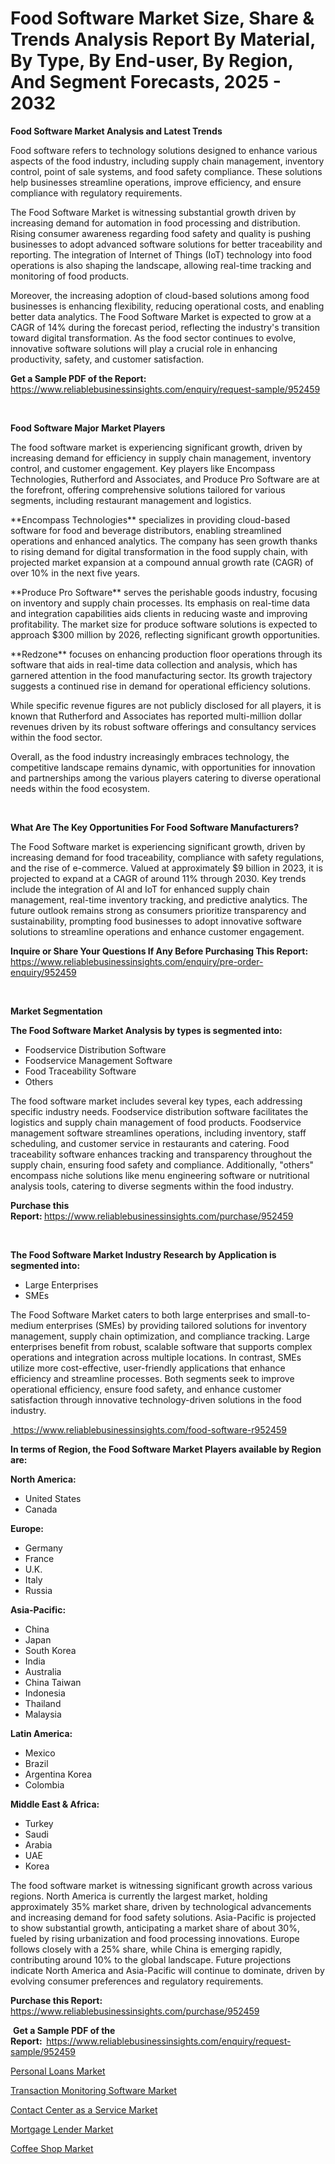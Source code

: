 <p><h1>Food Software Market Size, Share & Trends Analysis Report By Material, By Type, By End-user, By Region, And Segment Forecasts, 2025 - 2032</h1></p><p><strong>Food Software Market Analysis and Latest Trends</strong></p>
<p><p>Food software refers to technology solutions designed to enhance various aspects of the food industry, including supply chain management, inventory control, point of sale systems, and food safety compliance. These solutions help businesses streamline operations, improve efficiency, and ensure compliance with regulatory requirements.</p><p>The Food Software Market is witnessing substantial growth driven by increasing demand for automation in food processing and distribution. Rising consumer awareness regarding food safety and quality is pushing businesses to adopt advanced software solutions for better traceability and reporting. The integration of Internet of Things (IoT) technology into food operations is also shaping the landscape, allowing real-time tracking and monitoring of food products. </p><p>Moreover, the increasing adoption of cloud-based solutions among food businesses is enhancing flexibility, reducing operational costs, and enabling better data analytics. The Food Software Market is expected to grow at a CAGR of 14% during the forecast period, reflecting the industry's transition toward digital transformation. As the food sector continues to evolve, innovative software solutions will play a crucial role in enhancing productivity, safety, and customer satisfaction.</p></p>
<p><strong>Get a Sample PDF of the Report:&nbsp;</strong> <a href="https://www.reliablebusinessinsights.com/enquiry/request-sample/952459?utm_campaign=1847&utm_medium=2&utm_source=Github&utm_content=ia&utm_term=06032025&utm_id=food-software">https://www.reliablebusinessinsights.com/enquiry/request-sample/952459</a></p>
<p>&nbsp;</p>
<p><strong>Food Software Major Market Players</strong></p>
<p><p>The food software market is experiencing significant growth, driven by increasing demand for efficiency in supply chain management, inventory control, and customer engagement. Key players like Encompass Technologies, Rutherford and Associates, and Produce Pro Software are at the forefront, offering comprehensive solutions tailored for various segments, including restaurant management and logistics.</p><p>**Encompass Technologies** specializes in providing cloud-based software for food and beverage distributors, enabling streamlined operations and enhanced analytics. The company has seen growth thanks to rising demand for digital transformation in the food supply chain, with projected market expansion at a compound annual growth rate (CAGR) of over 10% in the next five years.</p><p>**Produce Pro Software** serves the perishable goods industry, focusing on inventory and supply chain processes. Its emphasis on real-time data and integration capabilities aids clients in reducing waste and improving profitability. The market size for produce software solutions is expected to approach $300 million by 2026, reflecting significant growth opportunities.</p><p>**Redzone** focuses on enhancing production floor operations through its software that aids in real-time data collection and analysis, which has garnered attention in the food manufacturing sector. Its growth trajectory suggests a continued rise in demand for operational efficiency solutions.</p><p>While specific revenue figures are not publicly disclosed for all players, it is known that Rutherford and Associates has reported multi-million dollar revenues driven by its robust software offerings and consultancy services within the food sector. </p><p>Overall, as the food industry increasingly embraces technology, the competitive landscape remains dynamic, with opportunities for innovation and partnerships among the various players catering to diverse operational needs within the food ecosystem.</p></p>
<p>&nbsp;</p>
<p><strong>What Are The Key Opportunities For Food Software Manufacturers?</strong></p>
<p><p>The Food Software market is experiencing significant growth, driven by increasing demand for food traceability, compliance with safety regulations, and the rise of e-commerce. Valued at approximately $9 billion in 2023, it is projected to expand at a CAGR of around 11% through 2030. Key trends include the integration of AI and IoT for enhanced supply chain management, real-time inventory tracking, and predictive analytics. The future outlook remains strong as consumers prioritize transparency and sustainability, prompting food businesses to adopt innovative software solutions to streamline operations and enhance customer engagement.</p></p>
<p><strong>Inquire or Share Your Questions If Any Before Purchasing This Report:</strong> <a href="https://www.reliablebusinessinsights.com/enquiry/pre-order-enquiry/952459?utm_campaign=1847&utm_medium=2&utm_source=Github&utm_content=ia&utm_term=06032025&utm_id=food-software">https://www.reliablebusinessinsights.com/enquiry/pre-order-enquiry/952459</a></p>
<p>&nbsp;</p>
<p><strong>Market Segmentation</strong></p>
<p><strong>The Food Software Market Analysis by types is segmented into:</strong></p>
<p><ul><li>Foodservice Distribution Software</li><li>Foodservice Management Software</li><li>Food Traceability Software</li><li>Others</li></ul></p>
<p><p>The food software market includes several key types, each addressing specific industry needs. Foodservice distribution software facilitates the logistics and supply chain management of food products. Foodservice management software streamlines operations, including inventory, staff scheduling, and customer service in restaurants and catering. Food traceability software enhances tracking and transparency throughout the supply chain, ensuring food safety and compliance. Additionally, "others" encompass niche solutions like menu engineering software or nutritional analysis tools, catering to diverse segments within the food industry.</p></p>
<p><strong>Purchase this Report:&nbsp;</strong><a href="https://www.reliablebusinessinsights.com/purchase/952459?utm_campaign=1847&utm_medium=2&utm_source=Github&utm_content=ia&utm_term=06032025&utm_id=food-software">https://www.reliablebusinessinsights.com/purchase/952459</a></p>
<p>&nbsp;</p>
<p><strong>The Food Software Market Industry Research by Application is segmented into:</strong></p>
<p><ul><li>Large Enterprises</li><li>SMEs</li></ul></p>
<p><p>The Food Software Market caters to both large enterprises and small-to-medium enterprises (SMEs) by providing tailored solutions for inventory management, supply chain optimization, and compliance tracking. Large enterprises benefit from robust, scalable software that supports complex operations and integration across multiple locations. In contrast, SMEs utilize more cost-effective, user-friendly applications that enhance efficiency and streamline processes. Both segments seek to improve operational efficiency, ensure food safety, and enhance customer satisfaction through innovative technology-driven solutions in the food industry.</p></p>
<p><a href="https://www.reliablebusinessinsights.com/food-software-r952459?utm_campaign=1847&utm_medium=2&utm_source=Github&utm_content=ia&utm_term=06032025&utm_id=food-software">&nbsp;https://www.reliablebusinessinsights.com/food-software-r952459</a></p>
<p><strong>In terms of Region, the Food Software Market Players available by Region are:</strong></p>
<p>
    <p> <strong> North America: </strong>
        <ul>
            <li>United States</li>
            <li>Canada</li>
        </ul>
        </p> 
    <p> <strong> Europe: </strong>
        <ul>
            <li>Germany</li>
            <li>France</li>
            <li>U.K.</li>
            <li>Italy</li>
            <li>Russia</li>
        </ul>
        </p> 
    <p> <strong> Asia-Pacific: </strong>
        <ul>
            <li>China</li>
            <li>Japan</li>
            <li>South Korea</li>
            <li>India</li>
            <li>Australia</li>
            <li>China Taiwan</li>
            <li>Indonesia</li>
            <li>Thailand</li>
            <li>Malaysia</li>
        </ul>
        </p> 
    <p> <strong> Latin America: </strong>
        <ul>
            <li>Mexico</li>
            <li>Brazil</li>
            <li>Argentina Korea</li>
            <li>Colombia</li>
        </ul>
        </p> 
    <p> <strong> Middle East & Africa: </strong>
        <ul>
            <li>Turkey</li>
            <li>Saudi</li>
            <li>Arabia</li>
            <li>UAE</li>
            <li>Korea</li>
        </ul>
    </p>
    </p>
<p><p>The food software market is witnessing significant growth across various regions. North America is currently the largest market, holding approximately 35% market share, driven by technological advancements and increasing demand for food safety solutions. Asia-Pacific is projected to show substantial growth, anticipating a market share of about 30%, fueled by rising urbanization and food processing innovations. Europe follows closely with a 25% share, while China is emerging rapidly, contributing around 10% to the global landscape. Future projections indicate North America and Asia-Pacific will continue to dominate, driven by evolving consumer preferences and regulatory requirements.</p></p>
<p><strong>Purchase this Report: </strong><a href="https://www.reliablebusinessinsights.com/purchase/952459?utm_campaign=1847&utm_medium=2&utm_source=Github&utm_content=ia&utm_term=06032025&utm_id=food-software">https://www.reliablebusinessinsights.com/purchase/952459</a></p>
<p>&nbsp;<strong>Get a Sample PDF of the Report:&nbsp;&nbsp;</strong><a href="https://www.reliablebusinessinsights.com/enquiry/request-sample/952459?utm_campaign=1847&utm_medium=2&utm_source=Github&utm_content=ia&utm_term=06032025&utm_id=food-software">https://www.reliablebusinessinsights.com/enquiry/request-sample/952459</a></p>
<p><strong></strong></p>
<p><p><a href="https://github.com/olesjaquah/Market-Research-Report-List-1/blob/main/personal-loans-market.md?utm_campaign=1847&utm_medium=2&utm_source=Github&utm_content=ia&utm_term=06032025&utm_id=food-software">Personal Loans Market</a></p><p><a href="https://github.com/edriceakeime/Market-Research-Report-List-1/blob/main/transaction-monitoring-software-market.md?utm_campaign=1847&utm_medium=2&utm_source=Github&utm_content=ia&utm_term=06032025&utm_id=food-software">Transaction Monitoring Software Market</a></p><p><a href="https://github.com/snelldimkeod/Market-Research-Report-List-1/blob/main/contact-center-as-a-service-market.md?utm_campaign=1847&utm_medium=2&utm_source=Github&utm_content=ia&utm_term=06032025&utm_id=food-software">Contact Center as a Service Market</a></p><p><a href="https://github.com/seppelharjap/Market-Research-Report-List-1/blob/main/mortgage-lender-market.md?utm_campaign=1847&utm_medium=2&utm_source=Github&utm_content=ia&utm_term=06032025&utm_id=food-software">Mortgage Lender Market</a></p><p><a href="https://github.com/kitkaeberz5z/Market-Research-Report-List-1/blob/main/coffee-shop-market.md?utm_campaign=1847&utm_medium=2&utm_source=Github&utm_content=ia&utm_term=06032025&utm_id=food-software">Coffee Shop Market</a></p></p>